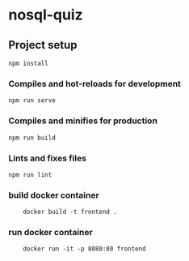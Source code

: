 # nosql-quiz

## Project setup
```
npm install
```

### Compiles and hot-reloads for development
```
npm run serve
```

### Compiles and minifies for production
```
npm run build
```

### Lints and fixes files
```
npm run lint
```

### build docker container
```
    docker build -t frontend .
```

### run docker container
```
    docker run -it -p 8080:80 frontend
```
